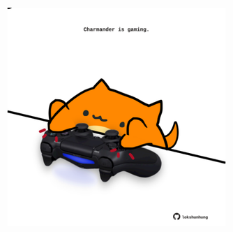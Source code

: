 <!-- built at 04/06/2024, 06:00:46 UTC -->
<p align="center">
  <img width="500" height="500" src="./ReadmeImage.svg">
</p>
